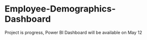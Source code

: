 # Employee-Demographics-Dashboard
Project is progress, Power BI Dashboard will be available on May 12
